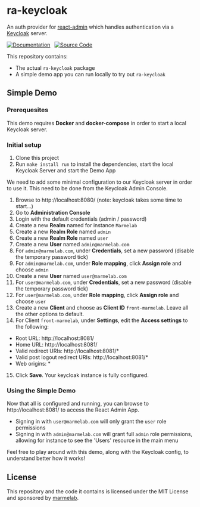 # ra-keycloak

An auth provider for [react-admin](https://github.com/marmelab/react-admin) which handles authentication via a [Keycloak](https://www.keycloak.org/guides) server.

[![Documentation]][DocumentationLink] 
[![Source Code]][SourceCodeLink] 

[Documentation]: https://img.shields.io/badge/Documentation-darkgreen?style=for-the-badge
[Source Code]: https://img.shields.io/badge/Source_Code-blue?style=for-the-badge

[DocumentationLink]: ./packages/ra-keycloak/Readme.md 'Documentation'
[SourceCodeLink]: https://github.com/marmelab/ra-keycloak/tree/main/packages/ra-keycloak 'Source Code'

This repository contains:
- The actual `ra-keycloak` package
- A simple demo app you can run locally to try out `ra-keycloak`

## Simple Demo

### Prerequesites

This demo requires **Docker** and **docker-compose** in order to start a local Keycloak server.

### Initial setup

1. Clone this project
1. Run `make install run` to install the dependencies, start the local Keycloak Server and start the Demo App

We need to add some minimal configuration to our Keycloak server in order to use it. This need to be done from the Keycloak Admin Console.

1. Browse to http://localhost:8080/ (note: keycloak takes some time to start...)
1. Go to **Administration Console**
1. Login with the default credentials (admin / password)
1. Create a new **Realm** named for instance `Marmelab`
1. Create a new **Realm Role** named `admin`
1. Create a new **Realm Role** named `user`
1. Create a new **User** named `admin@marmelab.com`
1. For `admin@marmelab.com`, under **Credentials**, set a new password (disable the temporary password tick)
1. For `admin@marmelab.com`, under **Role mapping**, click **Assign role** and choose `admin`
1. Create a new **User** named `user@marmelab.com`
1. For `user@marmelab.com`, under **Credentials**, set a new password (disable the temporary password tick)
1. For `user@marmelab.com`, under **Role mapping**, click **Assign role** and choose `user`
1. Create a new **Client** and choose as **Client ID** `front-marmelab`. Leave all the other options to default.
1. For Client `front-marmelab`, under **Settings**, edit the **Access settings** to the following:
  - Root URL: http://localhost:8081/
  - Home URL: http://localhost:8081/
  - Valid redirect URIs: http://localhost:8081/*
  - Valid post logout redirect URIs: http://localhost:8081/*
  - Web origins: *
15. Click **Save**. Your keycloak instance is fully configured.

### Using the Simple Demo

Now that all is configured and running, you can browse to http://localhost:8081/ to access the React Admin App.

- Signing in with `user@marmelab.com` will only grant the `user` role permissions
- Signing in with `admin@marmelab.com` will grant full `admin` role permissions, allowing for instance to see the 'Users' resource in the main menu

Feel free to play around with this demo, along with the Keycloak config, to understand better how it works!

## License

This repository and the code it contains is licensed under the MIT License and sponsored by [marmelab](https://marmelab.com).
